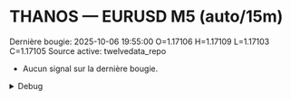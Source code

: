 # THANOS — EURUSD M5 (auto/15m)
Dernière bougie: 2025-10-06 19:55:00  O=1.17106  H=1.17109  L=1.17103  C=1.17105
Source active: twelvedata_repo

- Aucun signal sur la dernière bougie.

<details><summary>Debug</summary>

- TD_API_KEY manquant.

</details>